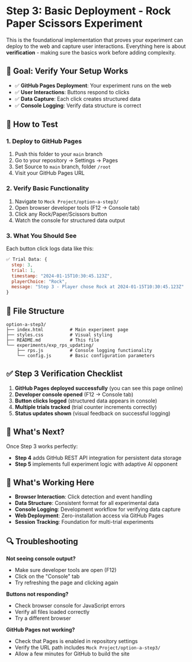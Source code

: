# Step 3: Basic Deployment - Rock Paper Scissors Experiment

This is the foundational implementation that proves your experiment can deploy to the web and capture user interactions. Everything here is about **verification** - making sure the basics work before adding complexity.

## 🎯 Goal: Verify Your Setup Works

- ✅ **GitHub Pages Deployment**: Your experiment runs on the web
- ✅ **User Interactions**: Buttons respond to clicks  
- ✅ **Data Capture**: Each click creates structured data
- ✅ **Console Logging**: Verify data structure is correct

## 🔧 How to Test

### 1. Deploy to GitHub Pages
1. Push this folder to your `main` branch
2. Go to your repository → Settings → Pages
3. Set Source to `main` branch, folder `/root`
4. Visit your GitHub Pages URL

### 2. Verify Basic Functionality
1. Navigate to `Mock Project/option-a-step3/`
2. Open browser developer tools (F12 → Console tab)
3. Click any Rock/Paper/Scissors button
4. Watch the console for structured data output

### 3. What You Should See
Each button click logs data like this:
```javascript
✅ Trial Data: {
  step: 3,
  trial: 1,
  timestamp: "2024-01-15T10:30:45.123Z",
  playerChoice: "Rock",
  message: "Step 3 - Player chose Rock at 2024-01-15T10:30:45.123Z"
}
```

## 📁 File Structure

```
option-a-step3/
├── index.html          # Main experiment page
├── styles.css          # Visual styling
├── README.md           # This file
└── experiments/exp_rps_updating/
    ├── rps.js          # Console logging functionality
    └── config.js       # Basic configuration parameters
```

## ✅ Step 3 Verification Checklist

1. **GitHub Pages deployed successfully** (you can see this page online)
2. **Developer console opened** (F12 → Console tab)
3. **Button clicks logged** (structured data appears in console)
4. **Multiple trials tracked** (trial counter increments correctly)
5. **Status updates shown** (visual feedback on successful logging)

## 🚀 What's Next?

Once Step 3 works perfectly:
- **Step 4** adds GitHub REST API integration for persistent data storage
- **Step 5** implements full experiment logic with adaptive AI opponent

## 🧠 What's Working Here

- **Browser Interaction**: Click detection and event handling
- **Data Structure**: Consistent format for all experimental data
- **Console Logging**: Development workflow for verifying data capture
- **Web Deployment**: Zero-installation access via GitHub Pages
- **Session Tracking**: Foundation for multi-trial experiments

## 🔍 Troubleshooting

**Not seeing console output?**
- Make sure developer tools are open (F12)
- Click on the "Console" tab
- Try refreshing the page and clicking again

**Buttons not responding?**
- Check browser console for JavaScript errors
- Verify all files loaded correctly
- Try a different browser

**GitHub Pages not working?**
- Check that Pages is enabled in repository settings
- Verify the URL path includes `Mock Project/option-a-step3/`
- Allow a few minutes for GitHub to build the site 